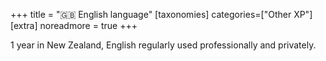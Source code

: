 +++
title = "🇬🇧 English language"
[taxonomies]
categories=["Other XP"]
[extra]
noreadmore = true
+++

1 year in New Zealand, English regularly used professionally and privately.
<!-- more -->